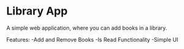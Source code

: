 # Library App

A simple web application, where you can add books in a library.

Features:
-Add and Remove Books
-Is Read Functionality
-Simple UI



